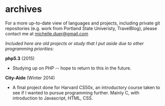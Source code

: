 # archives

For a more up-to-date view of languages and projects, 
including private git repositories (e.g. work from
Portland State Univeristy, TravelBlog), please contact
me at michelle.duer@gmail.com


*Included here are old projects or study that I put aside 
due to other programming priorities:*

**php5.3** (2015)
  * Studying up on PHP -- hope to return to this in the future.

**City-Aide** (Winter 2014)
  * A final project done for Harvard CS50x, an introductory course taken 
to see if I wanted to pursue programming further. Mainly C, with introduction
to Javascript, HTML, CSS. 
